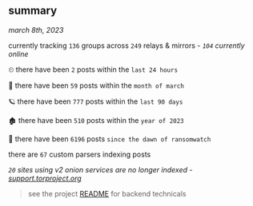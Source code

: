 
## summary
_march 8th, 2023_

currently tracking `136` groups across `249` relays & mirrors - _`104` currently online_

⏲ there have been `2` posts within the `last 24 hours`

🦈 there have been `59` posts within the `month of march`

🪐 there have been `777` posts within the `last 90 days`

🏚 there have been `510` posts within the `year of 2023`

🦕 there have been `6196` posts `since the dawn of ransomwatch`

there are `67` custom parsers indexing posts

_`20` sites using v2 onion services are no longer indexed - [support.torproject.org](https://support.torproject.org/onionservices/v2-deprecation/)_

> see the project [README](https://github.com/joshhighet/ransomwatch#ransomwatch--) for backend technicals
